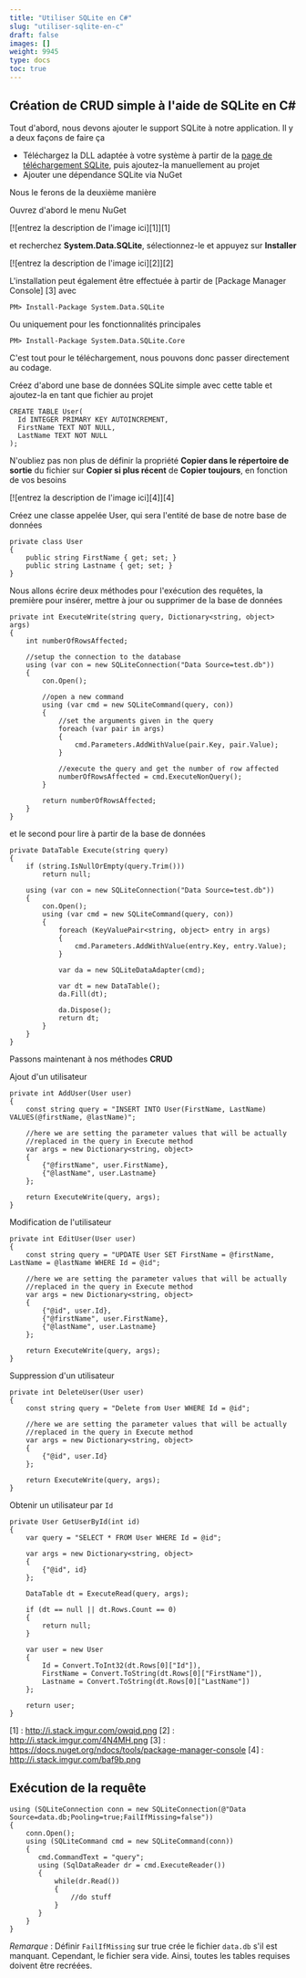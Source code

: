 ```yaml
---
title: "Utiliser SQLite en C#"
slug: "utiliser-sqlite-en-c"
draft: false
images: []
weight: 9945
type: docs
toc: true
---
```


## Création de CRUD simple à l'aide de SQLite en C#
Tout d'abord, nous devons ajouter le support SQLite à notre application. Il y a deux façons de faire ça

- Téléchargez la DLL adaptée à votre système à partir de la <a href="https://sqlite.org/download.html">page de téléchargement SQLite</a>, puis ajoutez-la manuellement au projet
- Ajouter une dépendance SQLite via NuGet

Nous le ferons de la deuxième manière

Ouvrez d'abord le menu NuGet

[![entrez la description de l'image ici][1]][1]


et recherchez **System.Data.SQLite**, sélectionnez-le et appuyez sur **Installer**

[![entrez la description de l'image ici][2]][2]

L'installation peut également être effectuée à partir de [Package Manager Console] [3] avec

    PM> Install-Package System.Data.SQLite

Ou uniquement pour les fonctionnalités principales

    PM> Install-Package System.Data.SQLite.Core 

C'est tout pour le téléchargement, nous pouvons donc passer directement au codage.

Créez d'abord une base de données SQLite simple avec cette table et ajoutez-la en tant que fichier au projet

    CREATE TABLE User(
      Id INTEGER PRIMARY KEY AUTOINCREMENT,
      FirstName TEXT NOT NULL,
      LastName TEXT NOT NULL
    );

N'oubliez pas non plus de définir la propriété **Copier dans le répertoire de sortie** du fichier sur **Copier si plus récent** de **Copier toujours**, en fonction de vos besoins

[![entrez la description de l'image ici][4]][4]

Créez une classe appelée User, qui sera l'entité de base de notre base de données

    private class User
    {
        public string FirstName { get; set; }
        public string Lastname { get; set; }
    }

Nous allons écrire deux méthodes pour l'exécution des requêtes, la première pour insérer, mettre à jour ou supprimer de la base de données

    private int ExecuteWrite(string query, Dictionary<string, object> args)
    {
        int numberOfRowsAffected;

        //setup the connection to the database
        using (var con = new SQLiteConnection("Data Source=test.db"))
        {
            con.Open();
            
            //open a new command
            using (var cmd = new SQLiteCommand(query, con))
            {
                //set the arguments given in the query
                foreach (var pair in args)
                {
                    cmd.Parameters.AddWithValue(pair.Key, pair.Value);
                }

                //execute the query and get the number of row affected
                numberOfRowsAffected = cmd.ExecuteNonQuery();
            }

            return numberOfRowsAffected;
        }
    }

et le second pour lire à partir de la base de données

    private DataTable Execute(string query)
    {
        if (string.IsNullOrEmpty(query.Trim()))
            return null;

        using (var con = new SQLiteConnection("Data Source=test.db"))
        {
            con.Open();
            using (var cmd = new SQLiteCommand(query, con))
            {
                foreach (KeyValuePair<string, object> entry in args)
                {
                    cmd.Parameters.AddWithValue(entry.Key, entry.Value);
                }

                var da = new SQLiteDataAdapter(cmd);

                var dt = new DataTable();
                da.Fill(dt);

                da.Dispose();
                return dt;
            }
        }
    }


Passons maintenant à nos méthodes **CRUD**

Ajout d'un utilisateur

    private int AddUser(User user)
    {
        const string query = "INSERT INTO User(FirstName, LastName) VALUES(@firstName, @lastName)";

        //here we are setting the parameter values that will be actually 
        //replaced in the query in Execute method
        var args = new Dictionary<string, object>
        {
            {"@firstName", user.FirstName},
            {"@lastName", user.Lastname}
        };

        return ExecuteWrite(query, args);
    }


Modification de l'utilisateur

    private int EditUser(User user)
    {
        const string query = "UPDATE User SET FirstName = @firstName, LastName = @lastName WHERE Id = @id";

        //here we are setting the parameter values that will be actually 
        //replaced in the query in Execute method
        var args = new Dictionary<string, object>
        {
            {"@id", user.Id},
            {"@firstName", user.FirstName},
            {"@lastName", user.Lastname}
        };

        return ExecuteWrite(query, args);
    }
    
Suppression d'un utilisateur

    private int DeleteUser(User user)
    {
        const string query = "Delete from User WHERE Id = @id";

        //here we are setting the parameter values that will be actually 
        //replaced in the query in Execute method
        var args = new Dictionary<string, object>
        {
            {"@id", user.Id}
        };

        return ExecuteWrite(query, args);
    }

Obtenir un utilisateur par `Id`

    private User GetUserById(int id)
    {
        var query = "SELECT * FROM User WHERE Id = @id";

        var args = new Dictionary<string, object>
        {
            {"@id", id}
        };

        DataTable dt = ExecuteRead(query, args);

        if (dt == null || dt.Rows.Count == 0)
        {
            return null;
        }

        var user = new User
        {
            Id = Convert.ToInt32(dt.Rows[0]["Id"]),
            FirstName = Convert.ToString(dt.Rows[0]["FirstName"]),
            Lastname = Convert.ToString(dt.Rows[0]["LastName"])
        };

        return user;
    }


[1] : http://i.stack.imgur.com/owqid.png
[2] : http://i.stack.imgur.com/4N4MH.png
[3] : https://docs.nuget.org/ndocs/tools/package-manager-console
[4] : http://i.stack.imgur.com/baf9b.png

## Exécution de la requête

    using (SQLiteConnection conn = new SQLiteConnection(@"Data Source=data.db;Pooling=true;FailIfMissing=false"))
    {
        conn.Open();
        using (SQLiteCommand cmd = new SQLiteCommand(conn))
        {
           cmd.CommandText = "query";
           using (SqlDataReader dr = cmd.ExecuteReader())
           {
               while(dr.Read())
               {
                   //do stuff
               }
           }
        }
    }
    
*Remarque* : Définir `FailIfMissing` sur true crée le fichier `data.db` s'il est manquant. Cependant, le fichier sera vide. Ainsi, toutes les tables requises doivent être recréées.

